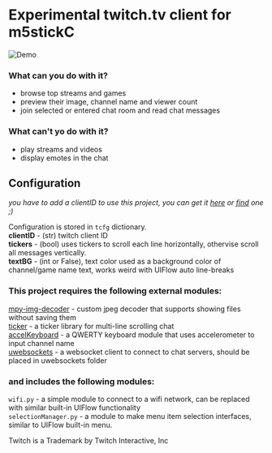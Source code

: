 # Experimental twitch.tv client for m5stickC
![Demo](https://i.imgur.com/rkXi9tf.gif)  
### What can you do with it?  
* browse top streams and games
* preview their image, channel name and viewer count
* join selected or entered chat room and read chat messages
### What can't yo do with it? 
* play streams and videos
* display emotes in the chat


## Configuration

*you have to add a clientID to use this project, you can get it [here](https://dev.twitch.tv/console/apps/create) or [find](https://github.com/search) one ;)*  

Configuration is stored in ```tcfg``` dictionary.  
**clientID** - (str) twitch client ID  
**tickers** - (bool) uses tickers to scroll each line horizontally, othervise scroll all messages vertically.  
**textBG** - (int or False), text color used as a background color of channel/game name text, works weird with UIFlow auto line-breaks  
  
### This project requires the following external modules:
  [mpy-img-decoder](https://github.com/remixer-dec/mpy-img-decoder) - custom jpeg decoder that supports showing files without saving them  
  [ticker](https://github.com/remixer-dec/M5Stack_Experiments/tree/master/M5StickC/UIFlow/Ticker) - a ticker library for multi-line scrolling chat  
  [accelKeyboard](https://github.com/remixer-dec/M5Stack_Experiments/tree/master/M5StickC/UIFlow/AccelerometerKeyboard) - a QWERTY keyboard module that uses accelerometer to input channel name  
  [uwebsockets](https://github.com/adrianalin/uwebsockets/tree/1977d95c06052ad9b77e22d07994921374f49d36/uwebsockets) - a websocket client to connect to chat servers, should be placed in uwebsockets folder   

### and includes the following modules:
  ```wifi.py``` - a simple module to connect to a wifi network, can be replaced with similar built-in UIFlow functionality  
  ```selectionManager.py``` - a module to make menu item selection interfaces, similar to UIFlow built-in menu.  
    
Twitch is a Trademark by Twitch Interactive, Inc